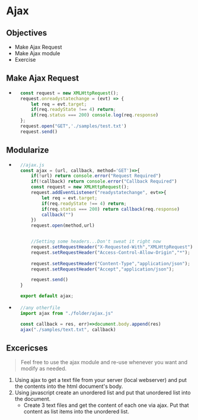 # Ajax

## Objectives
- Make Ajax Request
- Make Ajax module
- Exercise

## Make Ajax Request
- ```js
    const request = new XMLHttpRequest();
    request.onreadystatechange = (evt) => {
        let req = evt.target;
        if(req.readyState !== 4) return;
        if(req.status === 200) console.log(req.response)
    };
    request.open("GET",'./samples/test.txt')
    request.send()
## Modularize
- ```js
    //ajax.js
    const ajax = (url, callback, method='GET')=>{
        if(!url) return console.error("Request Required")
        if(!callback) return console.error("Callback Required")
        const request = new XMLHttpRequest();
        request.addEventListener("readystatechange", evt=>{
            let req = evt.target;
            if(req.readyState !== 4) return;
            if(req.status === 200) return callback(req.response)
            callback("")
        })
        request.open(method,url)


        //Setting some headers...Don't sweat it right now
        request.setRequestHeader("X-Requested-With","XMLHttpRequest");
        request.setRequestHeader("Access-Control-Allow-Origin","*");
        
        request.setRequestHeader("Content-Type","application/json");
        request.setRequestHeader("Accept","application/json");

        request.send()
    }

    export default ajax;
- ```js
    //any otherfile
    import ajax from "./folder/ajax.js"

    const callback = res, err)=>document.body.append(res)    
    ajax("./samples/text.txt", callback)
## Excericses
> Feel free to use the ajax module and re-use whenever you want and modify as needed.
1. Using ajax to get a text file from your server (local webserver) and put the contents into the html document's body.
2. Using javascript create an unordered list and put that unordered list into the document.
    - Create 3 text files and get the content of each one via ajax.  Put that content as list items into the unordered list.